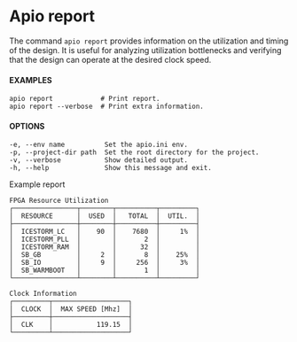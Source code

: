 

# Apio report

The command `apio report` provides information on the utilization and
timing of the design. It is useful for analyzing utilization
bottlenecks and verifying that the design can operate at the desired
clock speed.

#### EXAMPLES
```
apio report            # Print report.
apio report --verbose  # Print extra information.
```

#### OPTIONS
```
-e, --env name          Set the apio.ini env.
-p, --project-dir path  Set the root directory for the project.
-v, --verbose           Show detailed output.
-h, --help              Show this message and exit.
```

Example report
```
FPGA Resource Utilization                       
┌────────────────┬────────┬──────────┬─────────┐
│  RESOURCE      │  USED  │   TOTAL  │  UTIL.  │
├────────────────┼────────┼──────────┼─────────┤
│  ICESTORM_LC   │    90  │    7680  │     1%  │
│  ICESTORM_PLL  │        │       2  │         │
│  ICESTORM_RAM  │        │      32  │         │
│  SB_GB         │     2  │       8  │    25%  │
│  SB_IO         │     9  │     256  │     3%  │
│  SB_WARMBOOT   │        │       1  │         │
└────────────────┴────────┴──────────┴─────────┘

Clock Information              
┌─────────┬───────────────────┐
│  CLOCK  │  MAX SPEED [Mhz]  │
├─────────┼───────────────────┤
│  CLK    │           119.15  │
└─────────┴───────────────────┘
```


